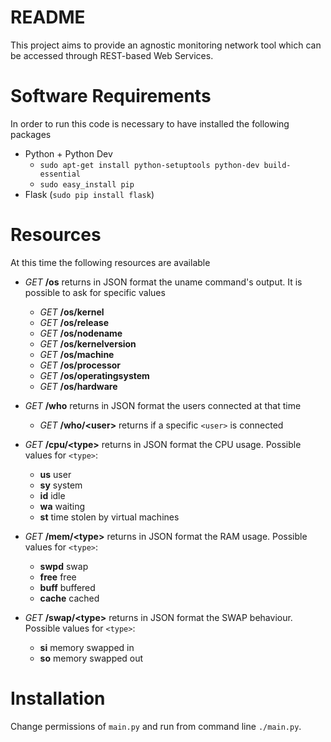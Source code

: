 README
======

This project aims to provide an agnostic monitoring network tool which can be accessed through REST-based Web Services.

Software Requirements
=====================

In order to run this code is necessary to have installed the following packages
* Python + Python Dev 
	* `sudo apt-get install python-setuptools python-dev build-essential`
	* `sudo easy_install pip`
* Flask (`sudo pip install flask`)

Resources
=========

At this time the following resources are available

* *GET* **/os** returns in JSON format the uname command's output. It is possible to ask for specific values
	* *GET* **/os/kernel**
	* *GET* **/os/release**
	* *GET* **/os/nodename**
	* *GET* **/os/kernelversion**
	* *GET* **/os/machine**
	* *GET* **/os/processor**
	* *GET* **/os/operatingsystem**
	* *GET* **/os/hardware**

* *GET* **/who** returns in JSON format the users connected at that time
	* *GET* **/who/\<user\>** returns if a specific `<user>` is connected

* *GET* **/cpu/\<type\>** returns in JSON format the CPU usage. Possible values for `<type>`:
	* **us** user
	* **sy** system
	* **id** idle
	* **wa** waiting 
	* **st** time stolen by virtual machines

* *GET* **/mem/\<type\>** returns in JSON format the RAM usage. Possible values for `<type>`:
	* **swpd** swap
	* **free** free
	* **buff** buffered
	* **cache** cached 

* *GET* **/swap/\<type\>** returns in JSON format the SWAP behaviour. Possible values for `<type>`:
	* **si** memory swapped in
	* **so** memory swapped out

Installation
============
Change permissions of `main.py` and run from command line `./main.py`.
